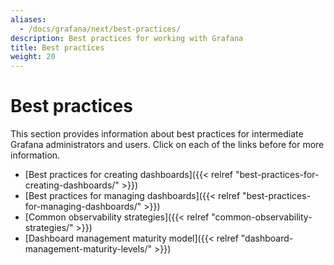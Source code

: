 ```yaml
---
aliases:
  - /docs/grafana/next/best-practices/
description: Best practices for working with Grafana
title: Best practices
weight: 20
---
```


# Best practices

This section provides information about best practices for intermediate Grafana administrators and users. Click on each of the links before for more information.

- [Best practices for creating dashboards]({{< relref "best-practices-for-creating-dashboards/" >}})
- [Best practices for managing dashboards]({{< relref "best-practices-for-managing-dashboards/" >}})
- [Common observability strategies]({{< relref "common-observability-strategies/" >}})
- [Dashboard management maturity model]({{< relref "dashboard-management-maturity-levels/" >}})
